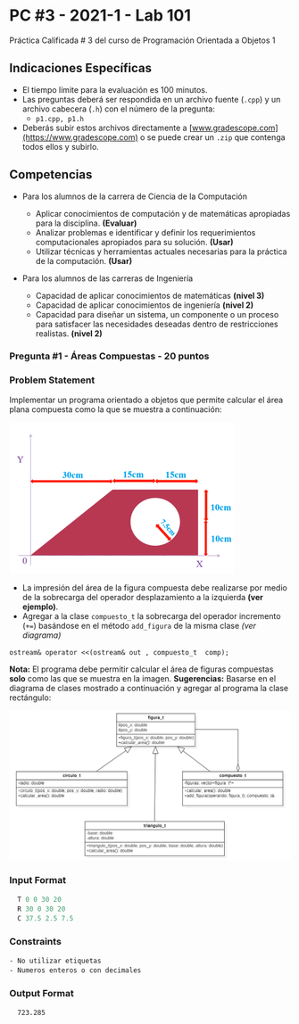 # PC #3 - 2021-1 - Lab 101

Práctica Calificada # 3 del curso de Programación Orientada a Objetos 1

## Indicaciones Específicas
- El tiempo límite para la evaluación es 100 minutos.
- Las preguntas deberá ser respondida en un archivo fuente (`.cpp`) y un archivo cabecera (`.h`) con el número de la pregunta:
    - `p1.cpp, p1.h`
- Deberás subir estos archivos directamente a [www.gradescope.com](https://www.gradescope.com) o se puede crear un `.zip` que contenga todos ellos y subirlo.

## Competencias
- Para los alumnos de la carrera de Ciencia de la Computación
    - Aplicar conocimientos de computación y de matemáticas apropiadas para la disciplina. **(Evaluar)**
    - Analizar problemas e identificar y definir los requerimientos computacionales apropiados para su solución. **(Usar)**
    - Utilizar técnicas y herramientas actuales necesarias para la práctica de la computación. **(Usar)**

- Para los alumnos de las carreras de Ingeniería
    - Capacidad de aplicar conocimientos de matemáticas **(nivel 3)**
    - Capacidad de aplicar conocimientos de ingeniería **(nivel 2)**
    - Capacidad para diseñar un sistema, un componente o un proceso para satisfacer las necesidades deseadas dentro de restricciones realistas. **(nivel 2)**

### Pregunta #1 - Áreas Compuestas - 20 puntos

### Problem Statement
Implementar un programa orientado a objetos que permite calcular el área plana compuesta como la que se muestra a continuación:

![figura](figura_compuesta.png)

- La impresión del área de la figura compuesta debe realizarse por medio de la sobrecarga del operador desplazamiento a la izquierda **(ver ejemplo)**.
- Agregar a la clase `compuesto_t` la sobrecarga del operador incremento (`+=`) basándose en el método `add_figura` de la misma clase *(ver diagrama)* 
```
ostream& operator <<(ostream& out , compuesto_t  comp);
```
**Nota:** El programa debe permitir calcular el área de figuras compuestas **solo** como las que se muestra en la imagen.
**Sugerencias:** Basarse en el diagrama de clases mostrado a continuación y agregar al programa la clase rectángulo:

![diagrama_clase](diagrama_clases.png)

### Input Format
```cpp
  T 0 0 30 20
  R 30 0 30 20
  C 37.5 2.5 7.5
```
### Constraints
```bash
- No utilizar etiquetas
- Numeros enteros o con decimales
```

### Output Format
```bash
  723.285
```

